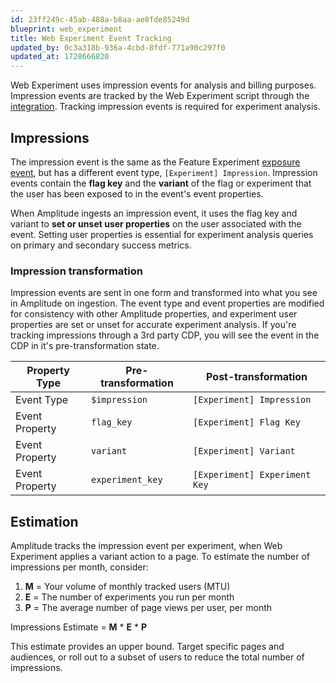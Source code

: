 ```yaml
---
id: 23ff249c-45ab-488a-b8aa-ae8fde85249d
blueprint: web_experiment
title: Web Experiment Event Tracking
updated_by: 0c3a318b-936a-4cbd-8fdf-771a90c297f0
updated_at: 1728666820
---
```

Web Experiment uses impression events for analysis and billing purposes. Impression events are tracked by the Web Experiment script through the [integration](/docs/web-experiment/implementation#integrate-with-a-third-party-cdp). Tracking impression events is required for experiment analysis.

## Impressions

The impression event is the same as the Feature Experiment [exposure event](/docs/experiment/under-the-hood/event-tracking#exposure-events), but has a different event type, `[Experiment] Impression`. Impression events contain the **flag key** and the **variant** of the flag or experiment that the user has been exposed to in the event's event properties.

When Amplitude ingests an impression event, it uses the flag key and variant to **set or unset user properties** on the user associated with the event. Setting user properties is essential for experiment analysis queries on primary and secondary success metrics.

### Impression  transformation

Impression events are sent in one form and transformed into what you see in Amplitude on ingestion. The event type and event properties are modified for consistency with other Amplitude properties, and experiment user properties are set or unset for accurate experiment analysis. If you're tracking impressions through a 3rd party CDP, you will see the event in the CDP in it's pre-transformation state.

| Property Type | Pre-transformation | Post-transformation |
| --- | --- | --- |
| Event Type | `$impression` | `[Experiment] Impression` |
| Event Property | `flag_key` | `[Experiment] Flag Key` |
| Event Property | `variant` | `[Experiment] Variant` |
| Event Property | `experiment_key` | `[Experiment] Experiment Key` |

## Estimation

Amplitude tracks the impression event per experiment, when Web Experiment applies a variant action to a page. To estimate the number of impressions per month, consider:

1. **M** = Your volume of monthly tracked users (MTU)
2. **E** = The number of experiments you run per month
3. **P** = The average number of page views per user, per month

Impressions Estimate = **M** * **E** * **P**

This estimate provides an upper bound. Target specific pages and audiences, or roll out to a subset of users to reduce the total number of impressions.